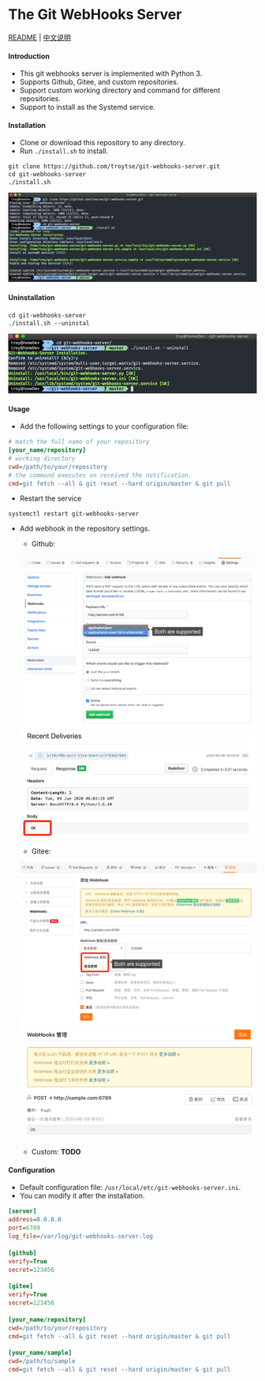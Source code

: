 # The Git WebHooks Server

[README](README.md) | [中文说明](README.zh.md)

#### Introduction
- This git webhooks server is implemented with Python 3.
- Supports Github, Gitee, and custom repositories.
- Support custom working directory and command for different repositories.
- Support to install as the Systemd service.

#### Installation

- Clone or download this repository to any directory.
- Run `./install.sh` to install.
```shell
git clone https://github.com/troytse/git-webhooks-server.git
cd git-webhooks-server
./install.sh
```
![install](doc/install.png)

#### Uninstallation

```shell
cd git-webhooks-server
./install.sh --uninstal
```
![uninstall](doc/uninstall.png)

#### Usage

- Add the following settings to your configuration file:
```ini
# match the full name of your repository
[your_name/repository]
# working directory
cwd=/path/to/your/repository
# the command executes on received the notification.
cmd=git fetch --all & git reset --hard origin/master & git pull
```

- Restart the service
```shell
systemctl restart git-webhooks-server
```

- Add webhook in the repository settings.
  - Github:

  ![github](doc/github.png)
  ![github-success](doc/github-success.png)

  - Gitee:

  ![gitee](doc/gitee.png)
  ![gitee-success](doc/gitee-success.png)

  - Custom: **TODO**


#### Configuration

- Default configuration file: `/usr/local/etc/git-webhooks-server.ini`.
- You can modify it after the installation.

```ini
[server]
address=0.0.0.0
port=6789
log_file=/var/log/git-webhooks-server.log

[github]
verify=True
secret=123456

[gitee]
verify=True
secret=123456

[your_name/repository]
cwd=/path/to/your/repository
cmd=git fetch --all & git reset --hard origin/master & git pull

[your_name/sample]
cwd=/path/to/sample
cmd=git fetch --all & git reset --hard origin/master & git pull
```
